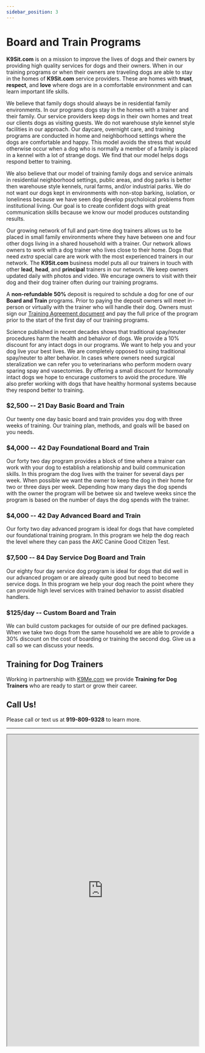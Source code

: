 ```yaml
---
sidebar_position: 3
---
```

# Board and Train Programs
**K9Sit.com** is on a mission to improve the lives of dogs and their owners by
providing high quality services for dogs and their owners. When in our training
programs or when their owners are traveling dogs are able to stay in the homes
of **K9Sit.com** service providers. These are homes with **trust**,
**respect**, and **love** where dogs are in a comfortable environnment and can
learn important life skills.

We believe that family dogs should always be in residential family
environments. In our programs dogs stay in the homes with a trainer and their
family. Our service providers keep dogs in their own homes and treat our
clients dogs as visiting guests. We do not warehouse style kennel style
facilities in our approach. Our daycare, overnight care, and training programs
are conducted in home and neighborhood settings where the dogs are comfortable
and happy. This model avoids the stress that would otherwise occur when a dog
who is normally a member of a family is placed in a kennel with a lot of
strange dogs. We find that our model helps dogs respond better to training.

We also believe that our model of training family dogs and service animals in
residential neighborhood settings, public areas, and dog parks is better then
warehouse style kennels, rural farms, and/or industrial parks. We do not want 
our dogs kept in environments with non-stop barking, isolation, or loneliness
because we have seen dog develop psycholoical problems from institutional
living. Our goal is to create confident dogs with great communication skills
because we know our model produces outstanding results.

Our growing network of full and part-time dog trainers allows us to be placed
in small family environments where they have between one and four other dogs
living in a shared household with a trainer. Our network allows owners to work
with a dog trainer who lives close to their home. Dogs that need _extra_
special care are work with the most experienced trainers in our network. The
**K9Sit.com** business model puts all our trainers in touch with other
**lead**, **head**, and **principal** trainers in our network. We keep owners
updated daily with photos and video. We encurage owners to visit with their dog
and their dog trainer often during our training programs.

A **non-refundable** **50%** deposit is required to schdule a dog for one of
our **Board and Train** programs. Prior to paying the deposit owners will meet
in-person or virtually with the trainer who will handle their dog. Owners must
sign our [Training Agreement document](https://k9sit.com/K9Sit.com-Board-and-Train-Agreement.pdf)
and pay the full price of the program prior to the start of the first day of
our training programs.

Science published in recent decades shows that traditional spay/neuter
procedures harm the health and behaivor of dogs. We provide a 10% discount for
any intact dogs in our programs. We want to help you and your dog live your
best lives. We are completely opposed to using traditional spay/neuter to alter
behavior. In cases where owners need surgical steralization we can refer you to
veterinarians who perform modern ovary sparing spay and vasectomies. By
offering a small discount for hormonally intact dogs we hope to encurage
customers to avoid the procedure. We also prefer working with dogs that have
healthy hormonal systems because they respond better to training.

### $2,500 -- 21 Day Basic Board and Train
Our twenty one day basic board and train provides you dog with three weeks of
training. Our training plan, methods, and goals will be based on you needs.

### $4,000 -- 42 Day Foundational Board and Train
Our forty two day program provides a block of time where a trainer can work
with your dog to establish a relationship and build communication skills. In
this program the dog lives with the trainer for several days per week. When
possible we want the owner to keep the dog in their home for two or three days
per week. Depending how many days the dog spends with the owner the program
will be betwee six and tweleve weeks since the program is based on the number
of days the dog spends with the trainer.

### $4,000 -- 42 Day Advanced Board and Train
Our forty two day advanced program is ideal for dogs that have completed our
foundational training program. In this program we help the dog reach the level
where they can pass the AKC Canine Good Citizen Test.

### $7,500 -- 84 Day Service Dog Board and Train
Our eighty four day service dog program is ideal for dogs that did well in our
advanced progam or are already quite good but need to become service dogs. In
this program we help your dog reach the point where they can provide high
level services with trained behavior to assist disabled handlers.

### $125/day -- Custom Board and Train
We can build custom packages for outside of our pre defined packages. When we
take two dogs from the same household we are able to provide a 30% discount on
the cost of boarding or training the second dog. Give us a call so we can
discuss your needs.

## Training for Dog Trainers
Working in partnership with [K9Me.com](https://k9me.com) we provide
**Training for Dog Trainers** who are ready to start or grow their career.

## Call Us!
Please call or text us at **919-809-9328** to learn more.

<hr/>

<iframe
allowfullscreen
height="818"
src="https://www.youtube.com/embed/1neRsImyzXE?rel=0"
title="Video"
width="100%"
/>